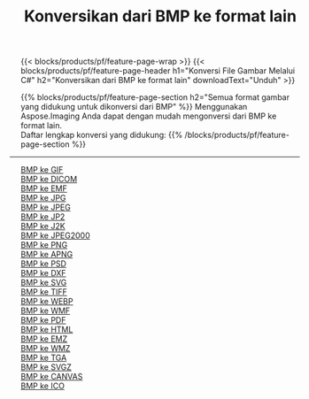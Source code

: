 ﻿---
title: Konversikan dari BMP ke format lain 
weight: 3920
url: /id/net/conversion/from/bmp 
lang: id
langdirlevel: 2
locales: zh-hans,ja,it,ru,de,es,fr,nl,id,lt,pl,pt,vi,tr,ko,zh-hant,ar,hi,th,sv,cs,uk,he
description: Menggunakan Aspose.Imaging Anda dapat dengan mudah mengonversi dari BMP ke format lain
---

{{< blocks/products/pf/feature-page-wrap >}}
{{< blocks/products/pf/feature-page-header h1="Konversi File Gambar Melalui C#" h2="Konversikan dari BMP ke format lain" downloadText="Unduh" >}}


{{% blocks/products/pf/feature-page-section  h2="Semua format gambar yang didukung untuk dikonversi dari BMP" %}}
Menggunakan Aspose.Imaging Anda dapat dengan mudah mengonversi dari BMP ke format lain.
<br/>
Daftar lengkap konversi yang didukung:
{{% /blocks/products/pf/feature-page-section %}}
<div class="container-fluid productfamilypage bg-gray">
    <div class="convertypes bg-gray agp-content section">
        <div class="container">
		<hr style="margin-left:-20px;"/>
		<div class="row other-converters">
		    <div class='col-md-2 other-converter remove-lp remove-rp'><a href="/imaging/id/net/conversion/bmp-to-gif" >BMP ke GIF</a></div><div class='col-md-2 other-converter remove-lp remove-rp'><a href="/imaging/id/net/conversion/bmp-to-dicom" >BMP ke DICOM</a></div><div class='col-md-2 other-converter remove-lp remove-rp'><a href="/imaging/id/net/conversion/bmp-to-emf" >BMP ke EMF</a></div><div class='col-md-2 other-converter remove-lp remove-rp'><a href="/imaging/id/net/conversion/bmp-to-jpg" >BMP ke JPG</a></div><div class='col-md-2 other-converter remove-lp remove-rp'><a href="/imaging/id/net/conversion/bmp-to-jpeg" >BMP ke JPEG</a></div><div class='col-md-2 other-converter remove-lp remove-rp'><a href="/imaging/id/net/conversion/bmp-to-jp2" >BMP ke JP2</a></div><div class='col-md-2 other-converter remove-lp remove-rp'><a href="/imaging/id/net/conversion/bmp-to-j2k" >BMP ke J2K</a></div><div class='col-md-2 other-converter remove-lp remove-rp'><a href="/imaging/id/net/conversion/bmp-to-jpeg2000" >BMP ke JPEG2000</a></div><div class='col-md-2 other-converter remove-lp remove-rp'><a href="/imaging/id/net/conversion/bmp-to-png" >BMP ke PNG</a></div><div class='col-md-2 other-converter remove-lp remove-rp'><a href="/imaging/id/net/conversion/bmp-to-apng" >BMP ke APNG</a></div><div class='col-md-2 other-converter remove-lp remove-rp'><a href="/imaging/id/net/conversion/bmp-to-psd" >BMP ke PSD</a></div><div class='col-md-2 other-converter remove-lp remove-rp'><a href="/imaging/id/net/conversion/bmp-to-dxf" >BMP ke DXF</a></div><div class='col-md-2 other-converter remove-lp remove-rp'><a href="/imaging/id/net/conversion/bmp-to-svg" >BMP ke SVG</a></div><div class='col-md-2 other-converter remove-lp remove-rp'><a href="/imaging/id/net/conversion/bmp-to-tiff" >BMP ke TIFF</a></div><div class='col-md-2 other-converter remove-lp remove-rp'><a href="/imaging/id/net/conversion/bmp-to-webp" >BMP ke WEBP</a></div><div class='col-md-2 other-converter remove-lp remove-rp'><a href="/imaging/id/net/conversion/bmp-to-wmf" >BMP ke WMF</a></div><div class='col-md-2 other-converter remove-lp remove-rp'><a href="/imaging/id/net/conversion/bmp-to-pdf" >BMP ke PDF</a></div><div class='col-md-2 other-converter remove-lp remove-rp'><a href="/imaging/id/net/conversion/bmp-to-html" >BMP ke HTML</a></div><div class='col-md-2 other-converter remove-lp remove-rp'><a href="/imaging/id/net/conversion/bmp-to-emz" >BMP ke EMZ</a></div><div class='col-md-2 other-converter remove-lp remove-rp'><a href="/imaging/id/net/conversion/bmp-to-wmz" >BMP ke WMZ</a></div><div class='col-md-2 other-converter remove-lp remove-rp'><a href="/imaging/id/net/conversion/bmp-to-tga" >BMP ke TGA</a></div><div class='col-md-2 other-converter remove-lp remove-rp'><a href="/imaging/id/net/conversion/bmp-to-svgz" >BMP ke SVGZ</a></div><div class='col-md-2 other-converter remove-lp remove-rp'><a href="/imaging/id/net/conversion/bmp-to-canvas" >BMP ke CANVAS</a></div><div class='col-md-2 other-converter remove-lp remove-rp'><a href="/imaging/id/net/conversion/bmp-to-ico" >BMP ke ICO</a></div>
                </div>
        </div>
    </div>
</div>
<br/>

